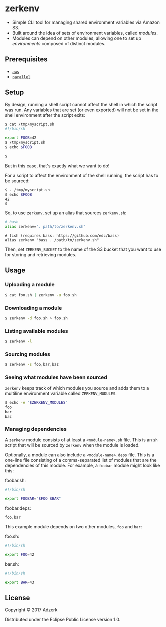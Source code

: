 # zerkenv

* Simple CLI tool for managing shared environment variables via Amazon S3.
* Built around the idea of sets of environment variables, called _modules_.
* Modules can depend on other modules, allowing one to set up _environments_
  composed of distinct modules.

## Prerequisites

* [`aws`](https://aws.amazon.com/cli/)
* [`parallel`](https://www.gnu.org/software/parallel/)

## Setup

By design, running a shell script cannot affect the shell in which the script
was run. Any variables that are set (or even exported) will not be set in the
shell environment after the script exits:

```bash
$ cat /tmp/myscript.sh
#!/bin/sh

export FOOB=42
$ /tmp/myscript.sh
$ echo $FOOB

$
```

But in this case, that's exactly what we want to do!

For a script to affect the environment of the shell running, the script has to
be sourced:

```bash
$ . /tmp/myscript.sh
$ echo $FOOB
42
$
```

So, to use `zerkenv`, set up an alias that sources `zerkenv.sh`:

```bash
# bash
alias zerkenv=". path/to/zerkenv.sh"
```

```fish
# fish (requires bass: https://github.com/edc/bass)
alias zerkenv "bass . /path/to/zerkenv.sh"
```

Then, set `ZERKENV_BUCKET` to the name of the S3 bucket that you want to use for
storing and retrieving modules.

## Usage

### Uploading a module

```bash
$ cat foo.sh | zerkenv -u foo.sh
```

### Downloading a module

```bash
$ zerkenv -d foo.sh > foo.sh
```

### Listing available modules

```bash
$ zerkenv -l
```

### Sourcing modules

```bash
$ zerkenv -s foo,bar,baz
```

### Seeing what modules have been sourced

`zerkenv` keeps track of which modules you source and adds them to a multiline
environment variable called `ZERKENV_MODULES`.

```bash
$ echo -e "$ZERKENV_MODULES"
foo
bar
baz
```

### Managing dependencies

A `zerkenv` module consists of at least a `<module-name>.sh` file. This is an
`sh` script that will be sourced by `zerkenv` when the module is loaded.

Optionally, a module can also include a `<module-name>.deps` file. This is a
one-line file consisting of a comma-separated list of modules that are the
dependencies of this module. For example, a `foobar` module might look like
this:

foobar.sh:

```bash
#!/bin/sh

export FOOBAR="$FOO $BAR"
```

foobar.deps:

```
foo,bar
```

This example module depends on two other modules, `foo` and `bar`:

foo.sh:

```bash
#!/bin/sh

export FOO=42
```

bar.sh:

```bash
#!/bin/sh

export BAR=43
```

## License

Copyright © 2017 Adzerk

Distributed under the Eclipse Public License version 1.0.
